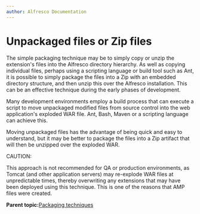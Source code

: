 ```yaml
---
author: Alfresco Documentation
---
```


# Unpackaged files or Zip files

The simple packaging technique may be to simply copy or unzip the extension's files into the Alfresco directory hierarchy. As well as copying individual files, perhaps using a scripting language or build tool such as Ant, it is possible to simply package the files into a Zip with an embedded directory structure, and then unzip this over the Alfresco installation. This can be an effective technique during the early phases of development.

Many development environments employ a build process that can execute a script to move unpackaged modified files from source control into the web application's exploded WAR file. Ant, Bash, Maven or a scripting language can achieve this.

Moving unpackaged files has the advantage of being quick and easy to understand, but it may be better to package the files into a Zip artifact that will then be unzipped over the exploded WAR.

CAUTION:

This approach is not recommended for QA or production environments, as Tomcat \(and other application servers\) may re-explode WAR files at unpredictable times, thereby overwriting any extensions that may have been deployed using this technique. This is one of the reasons that AMP files were created.

**Parent topic:**[Packaging techniques](../concepts/dev-extensions-packaging-techniques.md)

